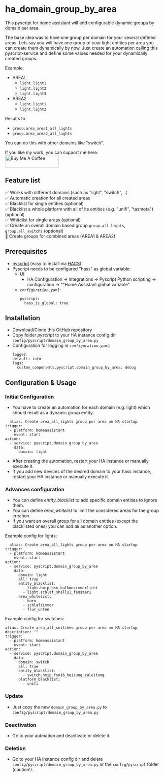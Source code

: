 # ha_domain_group_by_area

This pyscript for home assistant will add configurable dynamic groups by domain per area.

The base idea was to have one group per domain for your several defined areas.
Lets say you will have one group of your light entities per area you can create them dynamically by now.
Just create an automation calling this pyscript-service and define some values needed for your dynamically created groups.

Example:
 - AREA1
   - `light.light1`
   - `light.light2`
   - `light.light3`
 - AREA2
   - `light.light1`
   - `light.light2`

Results to:
 * `group.area_area1_all_lights`
 * `group.area_area2_all_lights`

You can do this with other domains like "switch".

If you like my work, you can support me here:\
<a href="https://www.buymeacoffee.com/chillje" target="_blank"><img src="https://cdn.buymeacoffee.com/buttons/default-orange.png" alt="Buy Me A Coffee" height="41" width="174"></a>

## Feature list
:white_check_mark: Works with different domains (such as "light", "switch", ..)\
:white_check_mark: Automatic creation for all created areas\
:white_check_mark: Blacklist for single entities (optional)\
:white_check_mark: Blacklist a whole platform with  all of its entities (e.g. "unifi", "tasmota") (optional)\
:white_check_mark: Whitelist for single areas (optional)\
:white_check_mark: Create an overall domain based group `group.all_lights`, `group.all_switchs` (optional)\
:white_square_button: Create groups for combined areas (AREA1 & AREA2)


## Prerequisites
- [pyscript](https://github.com/custom-components/pyscript) (easy to install via [HACS](https://hacs.xyz/))
- Pyscript needs to be configured "hass" as global variable:
  - UI:
    - HA Configuration -> Integrations -> Pyscript Python scripting -> configuration -> ""Home
      Assistant global variable"
  - *`configuration.yaml`*:
    ```
    pyscript:
      hass_is_global: true
    ```

## Installation
- Download/Clone this GitHub repository
- Copy folder *pyscript* to your HA instance config dir
  `config/pyscript/domain_group_by_area.py`
- Configuration for logging in *`configuration.yaml`*:
  ```
  logger:
  default: info
  logs:
    custom_components.pyscript.domain_group_by_area: debug
  ```

## Configuration &  Usage
### Initial Configuration
- You have to create an automation for each domain (e.g. light) which should result as a dynamic group entity.
```
  alias: Create area_all_lights group per area on HA startup
trigger:
  - platform: homeassistant
    event: start
action:
  - service: pyscript.domain_group_by_area
    data:
      domain: light
```
- After creating the automation, restart your HA instance or manually execute it.
- If you add new devices of the desired domain to your hass instance, restart your HA instance or
  manually execute it.

### Advances configuration
 - You can define *entity_blacklist* to add specific domain entities to ignore them.
 - You can define *area_whitelist* to limit the considered areas for the group creation.
 - If you want an overall group for all domain entities (except the blacklisted ones) you can add *all* as another option.

 Example config for lights:
```
  alias: Create area_all_lights group per area on HA startup
trigger:
  - platform: homeassistant
    event: start
action:
  - service: pyscript.domain_group_by_area
    data:
      domain: light
      all: true
      entity_blacklist:
        - light.hmip_bsm_balkonzimmerlicht
        - light.schlaf_shelly1_fenster1
      area_whitelist:
        - buro
        - schlafzimmer
        - flur_unten
```

 Example config for switches:
```
alias: Create area_all_switches group per area on HA startup
description: ""
trigger:
  - platform: homeassistant
    event: start
action:
  - service: pyscript.domain_group_by_area
    data:
      domain: switch
      all: true
      entity_blacklist:
        - switch.hmip_fsm16_heizung_zuleitung
      platform_blacklist:
        - unifi
```

### Update
- Just copy the new `domain_group_by_area.py` to `config/pyscript/domain_group_by_area.py`

### Deactivation
- Go to your autmation and deactivate or delete it.

### Deletion
- Go to your HA instance config dir and delete `config/pyscript/domain_group_by_area.py` or the `config/pyscript` folder (caution!).
